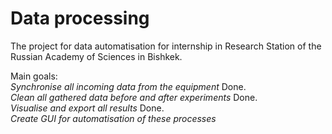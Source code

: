 # Data processing
The project for data automatisation for internship in  Research Station of the Russian Academy of Sciences in Bishkek.

Main goals: <br />
*Synchronise all incoming data from the equipment* Done.<br />
*Clean all gathered data before and after experiments*  Done.<br />
*Visualise and export all results*  Done.<br />
*Create GUI for automatisation of these processes*
